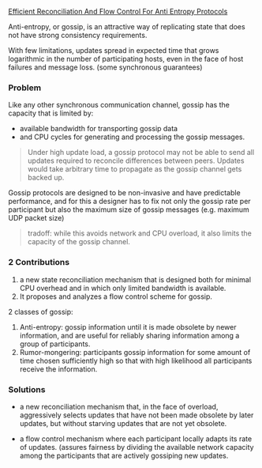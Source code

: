 [Efficient Reconciliation And Flow Control For Anti Entropy Protocols](http://www.cs.cornell.edu/home/rvr/papers/flowgossip.pdf)

Anti-entropy, or gossip, is an attractive way of replicating state that does not have strong consistency requirements.

With few limitations, updates spread in expected time that grows logarithmic in the number of participating hosts, even in the face of host failures and message loss. (some synchronous guarantees)

### Problem

Like any other synchronous communication channel, gossip has the capacity that is limited by:
* available bandwidth for transporting gossip data
* and CPU cycles for generating and processing the gossip messages.

> Under high update load, a gossip protocol may not be able to send all updates required to reconcile differences between peers. Updates would take arbitrary time to propagate as the gossip channel gets backed up.

Gossip protocols are designed to be non-invasive and have predictable performance, and for this a designer has to fix not only the gossip rate per participant but also the maximum size of gossip messages (e.g. maximum UDP packet size)

> tradoff: while this avoids network and CPU overload, it also limits the capacity of the gossip channel.

### 2 Contributions

1. a new state reconciliation mechanism that is designed both for minimal CPU overhead and in which only limited bandwidth is available.
2. It proposes and analyzes a flow control scheme for gossip.

2 classes of gossip:

1. Anti-entropy: gossip information until it is made obsolete by newer information, and are useful for reliably sharing information among a group of participants.
2. Rumor-mongering: participants gossip information for some amount of time chosen sufficiently high so that with high likelihood all participants receive the information.


### Solutions

* a new reconciliation mechanism that, in the face of overload, aggressively selects updates that have not been made obsolete by later updates, but without starving updates that are not yet obsolete.

* a flow control mechanism where each participant locally adapts its rate of updates. (assures fairness by dividing the available network capacity among the participants that are actively gossiping new updates.

